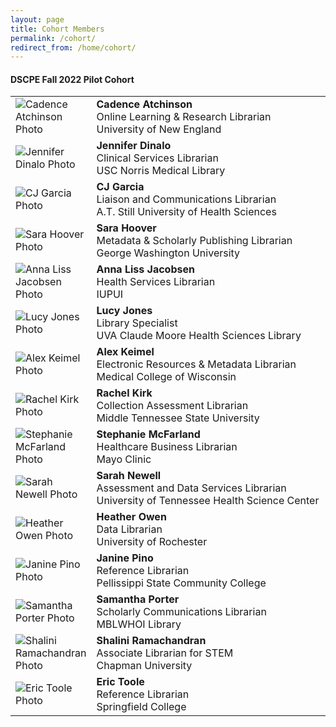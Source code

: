 ```yaml
---
layout: page
title: Cohort Members
permalink: /cohort/
redirect_from: /home/cohort/
---
```


#### DSCPE Fall 2022 Pilot Cohort 

<table>
  <tr><td rowspan="1" width="25%;float:left;margin:10px"><img src="/images/team_photos/?" alt="Cadence Atchinson Photo"></td>
    <td><div><b>Cadence Atchinson</b><br>Online Learning & Research Librarian<br>University of New England</div></td></tr>
  <tr><td rowspan="1" width="width:100px;float:left;margin:10px"><img src="/images/team_photos/?" alt="Jennifer Dinalo Photo"></td>
    <td><div><b>Jennifer Dinalo</b><br>Clinical Services Librarian<br>USC Norris Medical Library</div></td></tr>
  <tr><td rowspan="1" width="width:100px;float:left;margin:10px"><img src="/images/team_photos/?" alt="CJ Garcia Photo"></td>
    <td><div><b>CJ Garcia</b><br>Liaison and Communications Librarian<br>A.T. Still University of Health Sciences</div></td></tr>
  <tr><td rowspan="1" width="width:100px;float:left;margin:10px"><img src="/images/team_photos/?" alt="Sara Hoover Photo"></td>
    <td><div><b>Sara Hoover</b><br> Metadata & Scholarly Publishing Librarian<br>George Washington University</div></td></tr>
  <tr><td rowspan="1" width="width:100px;float:left;margin:10px"><img src="/images/team_photos/?" alt="Anna Liss Jacobsen Photo"></td>
    <td><div><b>Anna Liss Jacobsen</b><br>Health Services Librarian<br>IUPUI</div></td></tr>
  <tr><td rowspan="1" width="width:100px;float:left;margin:10px"><img src="/images/team_photos/?" alt="Lucy Jones Photo"></td>
    <td><div><b>Lucy Jones</b><br>Library Specialist<br>UVA Claude Moore Health Sciences Library</div></td></tr>
  <tr><td rowspan="1" width="width:100px;float:left;margin:10px"><img src="/images/team_photos/?" alt="Alex Keimel Photo"></td>
    <td><div><b>Alex Keimel</b><br>Electronic Resources & Metadata Librarian<br>Medical College of Wisconsin</div></td></tr>
  <tr><td rowspan="1" width="width:100px;float:left;margin:10px"><img src="/images/team_photos/?" alt="Rachel Kirk Photo"></td>
    <td><div><b>Rachel Kirk</b><br>Collection Assessment Librarian<br>Middle Tennessee State University</div></td></tr> 
  <tr><td rowspan="1" width="width:100px;float:left;margin:10px"><img src="/images/team_photos/?" alt="Stephanie McFarland Photo"></td>
    <td><div><b>Stephanie McFarland</b><br>Healthcare Business Librarian<br>Mayo Clinic</div></td></tr> 
  <tr><td rowspan="1" width="width:100px;float:left;margin:10px"><img src="/images/team_photos/?" alt="Sarah Newell Photo"></td>
    <td><div><b>Sarah Newell</b><br>Assessment and Data Services Librarian<br>University of Tennessee Health Science Center</div></td></tr> 
  <tr><td rowspan="1" width="width:100px;float:left;margin:10px"><img src="/images/team_photos/?" alt="Heather Owen Photo"></td>
    <td><div><b>Heather Owen</b><br>Data Librarian<br>University of Rochester</div></td></tr>
  <tr><td rowspan="1" width="width:100px;float:left;margin:10px"><img src="/images/team_photos/?" alt="Janine Pino Photo"></td>
    <td><div><b>Janine Pino</b><br>Reference Librarian<br>Pellissippi State Community College</div></td></tr>
  <tr><td rowspan="1" width="width:100px;float:left;margin:10px"><img src="/images/team_photos/?" alt="Samantha Porter Photo"></td>
    <td><div><b>Samantha Porter</b><br>Scholarly Communications Librarian<br>MBLWHOI Library</div></td></tr>  
  <tr><td rowspan="1" width="width:100px;float:left;margin:10px"><img src="/images/team_photos/?" alt="Shalini Ramachandran Photo"></td>
    <td><div><b>Shalini Ramachandran</b><br>Associate Librarian for STEM<br>Chapman University</div></td></tr>  
  <tr><td rowspan="1" width="width:100px;float:left;margin:10px"><img src="/images/team_photos/?" alt="Eric Toole Photo"></td>
    <td><div><b>Eric Toole</b><br>Reference Librarian<br>Springfield College</div></td></tr>
</table>

